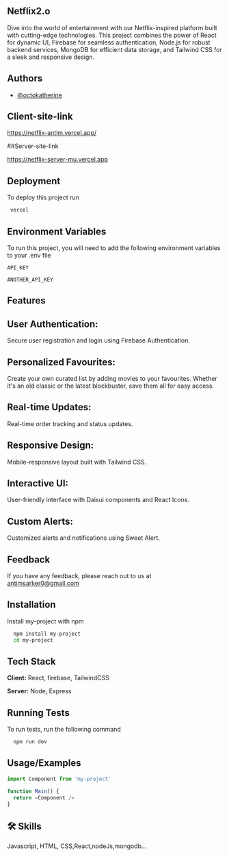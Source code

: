 
## Netflix2.o

Dive into the world of entertainment with our Netflix-inspired platform built with cutting-edge technologies. This project combines the power of React for dynamic UI, Firebase for seamless authentication, Node.js for robust backend services, MongoDB for efficient data storage, and Tailwind CSS for a sleek and responsive design.











## Authors

- [@octokatherine](https://www.github.com/antim001)






## Client-site-link

https://netflix-antim.vercel.app/


##Server-site-link

https://netflix-server-mu.vercel.app
## Deployment

To deploy this project run

```bash
 vercel
```


## Environment Variables

To run this project, you will need to add the following environment variables to your .env file

`API_KEY`

`ANOTHER_API_KEY`


## Features

## User Authentication: 
Secure user registration and login using Firebase Authentication.

## Personalized Favourites:
 Create your own curated list by adding movies to your favourites. Whether it's an old classic or the latest blockbuster, save them all for easy access.
## Real-time Updates: 
Real-time order tracking and status updates.
## Responsive Design:
 Mobile-responsive layout built with Tailwind CSS.

## Interactive UI:
 User-friendly interface with Daisui components and React Icons.
## Custom Alerts: 
Customized alerts and notifications using Sweet Alert.
## Feedback

If you have any feedback, please reach out to us at antimsarker0@gmail.com






## Installation

Install my-project with npm

```bash
  npm install my-project
  cd my-project
```
    
## Tech Stack

**Client:** React, firebase, TailwindCSS

**Server:** Node, Express


## Running Tests

To run tests, run the following command

```bash
  npm run dev
```


## Usage/Examples

```javascript
import Component from 'my-project'

function Main() {
  return <Component />
}
```







## 🛠 Skills
Javascript, HTML, CSS,React,nodeJs,mongodb...














